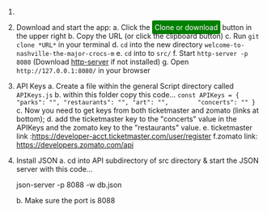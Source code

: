1.

2. Download and start the app:
    a. Click the <span style="color: white; background-color: green; border-radius: 3px; padding: 5px">Clone or download</span> button in the upper right
    b. Copy the URL (or click the clipboard button)
    c. Run `git clone *URL*` in your terminal
    d. `cd` into the new directory `welcome-to-nashville-the-major-crocs-m`
    e. `cd` into to `src/`
    f. Start `http-server -p 8080` (Download [http-server](https://github.com/http-party/http-server#readme) if not installed)
    g. Open `http://127.0.0.1:8080/` in your browser

3. API Keys
    a. Create a file within the general Script directory called `APIKeys.js`
    b. within this folder copy this code...
    `
    const APIKeys = {
    "parks": "",
    "restaurants": "",
    "art": "",       
    "concerts": ""
    }
    `
    c. Now you need to get keys from both ticketmaster and zomato (links at bottom);
    d. add the ticketmaster key to the "concerts" value in the APIKeys and the zomato key to the "restaurants" value.
    e. ticketmaster link :https://developer-acct.ticketmaster.com/user/register
    f.zomato link: https://developers.zomato.com/api

4. Install JSON
    a. cd into API subdirectory of src directory & start the JSON
    server with this code...

    json-server -p 8088 -w db.json 

    b. Make sure the port is 8088

